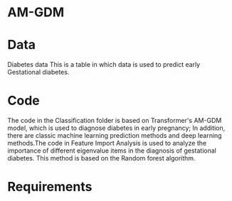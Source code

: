 # AM-GDM

# Data
Diabetes data This is a table in which data is used to predict early Gestational diabetes.

# Code
The code in the Classification folder is based on Transformer's AM-GDM model, which is used to diagnose diabetes in early pregnancy; In addition, there are classic machine learning prediction methods and deep learning methods.The code in Feature Import Analysis is used to analyze the importance of different eigenvalue items in the diagnosis of gestational diabetes. This method is based on the Random forest algorithm.

# Requirements

